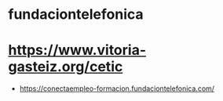 # fundaciontelefonica
# https://www.vitoria-gasteiz.org/cetic
* https://conectaempleo-formacion.fundaciontelefonica.com/
